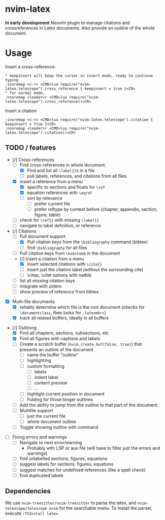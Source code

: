 # nvim-latex
**In early development**
Neovim plugin to manage citations and crossreferences in Latex documents. Also
provide an outline of the whole document.

# Usage

Insert a cross-reference:

```viml
" keepinsert will keep the cursor in insert mode, ready to continue typing
:inoremap <c-r> <CMD>lua require("nvim-latex.telescope").cross_reference { keepinsert = true }<CR>
" for normal mode,
:nnoremap <leader>r <CMD>lua require("nvim-latex.telescope").cross_reference()<CR>
```

Insert a citation

```viml
:inoremap <c-r> <CMD>lua require("nvim-latex.telescope").citation { keepinsert = true }<CR>
:nnoremap <leader>r <CMD>lua require("nvim-latex.telescope").citation()<CR>
```

## TODO / features

- [/] Cross-references
    - [ ] Find cross-references in whole document.
        - [X] Find and list all `\label{}`s in a file.
        - [ ] pull labels, references, and citations from all files
    - [X] insert a reference from a menu 
        - [X] specific to sections and floats for `\ref`
        - [X] equation references with `\eqref`
        - [ ] sort by relevance
            - [ ] prefer current file
            - [ ] prefer reftype by context before (chapter, appendix, section, figure, table)
    - [ ] check for `\ref{}` with missing `\label{}`
    - [ ] navigate to label definition, or reference
- [/] Citations
    - [ ] Full document support
        - [X] Pull citation keys from the `\bibliography` command (bibtex)
        - [ ] find `\bibliography` for all files
    - [ ] Pull citation keys from `\bibitem`s in the document
    - [/] insert a citation from a menu
        - [X] insert selected citations with `\cite{}`
        - [ ] insert just the citation label (without the surrounding cite)
        - [ ] \citep, \citet options with natbib
    - [ ] list all missing citation keys
    - [ ] integrate with zotero
    - [ ] show preview of reference from bibtex
- [X] Multi-file documents
    - [X] reliably determine which file is the root document
          (checks for `\documentclass`, then looks for `.latexmkrc`)
    - [X] track all related buffers, ideally in all buffers
- [/] Outlining
    - [X] Find all chapters, sections, subsections, etc
    - [X] Find all figures with captions and labels
    - [ ] Create a scratch buffer (`nvim_create_buf(false, true)`) that presents an outline of the document
        - [ ] name the buffer "outline"
        - [ ] highlighting
        - [ ] custom formatting 
            - [ ] labels
            - [ ] indent label
            - [ ] content preview
            - [ ] ...
        - [ ] highlight current position in document
        - [ ] Folding for those longer outlines
    - [ ] Add the ability to jump from the outline to that part of the document.
    - [ ] Multifile support
        - [ ] just the current file
        - [ ] whole document outline
    - [ ] Toggle showing outline with command
- [ ] Fixing errors and warnings
    - [ ] Navigate to next error/warning
        - Probably with LSP or aux file (will have to filter just the errors and warnings)
    - [ ] find unlabelled sections, figures, equations
    - [ ] suggest labels for sections, figures, equations
    - [ ] suggest matches for undefined references (like a spell check)
    - [ ] find duplicated labels

## Dependencies

We use `nvim-treesitter/nvim-treesitter` to parse the latex, and
`nvim-telescope/telescope.nvim` for the searchable menu. To install the parser,
execute `:TSInstall latex`.
